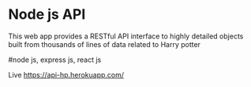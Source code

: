 # Node js API

This web app provides a RESTful API interface to highly detailed objects built from thousands of lines of data related to Harry potter

#node js, express js, react js

Live https://api-hp.herokuapp.com/

